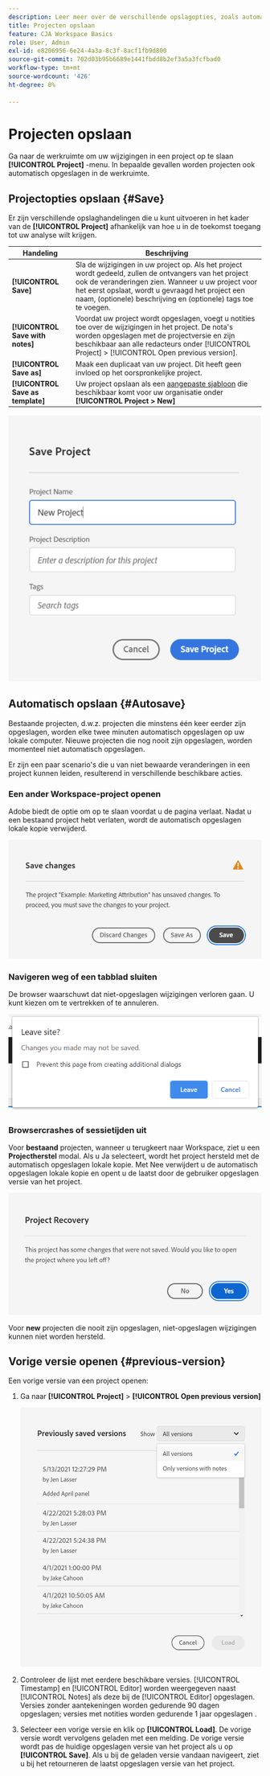 ```yaml
---
description: Leer meer over de verschillende opslagopties, zoals automatisch opslaan, opslaan als, opslaan als sjabloon en eerdere versies openen.
title: Projecten opslaan
feature: CJA Workspace Basics
role: User, Admin
exl-id: e8206956-6e24-4a3a-8c3f-8acf1fb9d800
source-git-commit: 702d03b95b6689e1441fbdd8b2ef3a5a3fcfbad0
workflow-type: tm+mt
source-wordcount: '426'
ht-degree: 0%

---
```


# Projecten opslaan

Ga naar de werkruimte om uw wijzigingen in een project op te slaan **[!UICONTROL Project]** -menu. In bepaalde gevallen worden projecten ook automatisch opgeslagen in de werkruimte.

## Projectopties opslaan {#Save}

Er zijn verschillende opslaghandelingen die u kunt uitvoeren in het kader van de **[!UICONTROL Project]** afhankelijk van hoe u in de toekomst toegang tot uw analyse wilt krijgen.

| Handeling | Beschrijving |
|---|---|
| **[!UICONTROL Save]** | Sla de wijzigingen in uw project op. Als het project wordt gedeeld, zullen de ontvangers van het project ook de veranderingen zien. Wanneer u uw project voor het eerst opslaat, wordt u gevraagd het project een naam, (optionele) beschrijving en (optionele) tags toe te voegen. |
| **[!UICONTROL Save with notes]** | Voordat uw project wordt opgeslagen, voegt u notities toe over de wijzigingen in het project. De nota&#39;s worden opgeslagen met de projectversie en zijn beschikbaar aan alle redacteurs onder [!UICONTROL Project] > [!UICONTROL Open previous version]. |
| **[!UICONTROL Save as]** | Maak een duplicaat van uw project. Dit heeft geen invloed op het oorspronkelijke project. |
| **[!UICONTROL Save as template]** | Uw project opslaan als een [aangepaste sjabloon](https://experienceleague.adobe.com/docs/analytics/analyze/analysis-workspace/build-workspace-project/starter-projects.html) die beschikbaar komt voor uw organisatie onder **[!UICONTROL Project > New]** |

![](assets/save-project.png)

## Automatisch opslaan {#Autosave}

Bestaande projecten, d.w.z. projecten die minstens één keer eerder zijn opgeslagen, worden elke twee minuten automatisch opgeslagen op uw lokale computer. Nieuwe projecten die nog nooit zijn opgeslagen, worden momenteel niet automatisch opgeslagen.

Er zijn een paar scenario&#39;s die u van niet bewaarde veranderingen in een project kunnen leiden, resulterend in verschillende beschikbare acties.

### Een ander Workspace-project openen

Adobe biedt de optie om op te slaan voordat u de pagina verlaat. Nadat u een bestaand project hebt verlaten, wordt de automatisch opgeslagen lokale kopie verwijderd.

![](assets/existing-save.png)

### Navigeren weg of een tabblad sluiten

De browser waarschuwt dat niet-opgeslagen wijzigingen verloren gaan. U kunt kiezen om te vertrekken of te annuleren.

![](assets/browser-image.png)

### Browsercrashes of sessietijden uit

Voor **bestaand** projecten, wanneer u terugkeert naar Workspace, ziet u een **Projectherstel** modal. Als u Ja selecteert, wordt het project hersteld met de automatisch opgeslagen lokale kopie. Met Nee verwijdert u de automatisch opgeslagen lokale kopie en opent u de laatst door de gebruiker opgeslagen versie van het project.

![](assets/project-recovery.png)

Voor **new** projecten die nooit zijn opgeslagen, niet-opgeslagen wijzigingen kunnen niet worden hersteld.

## Vorige versie openen {#previous-version}

Een vorige versie van een project openen:

1. Ga naar **[!UICONTROL Project]** > **[!UICONTROL Open previous version]**

   ![](assets/previous-versions.png)

1. Controleer de lijst met eerdere beschikbare versies.
   [!UICONTROL Timestamp] en [!UICONTROL Editor] worden weergegeven naast [!UICONTROL Notes] als deze bij de [!UICONTROL Editor] opgeslagen. Versies zonder aantekeningen worden gedurende 90 dagen opgeslagen; versies met notities worden gedurende 1 jaar opgeslagen .
1. Selecteer een vorige versie en klik op **[!UICONTROL Load]**.
De vorige versie wordt vervolgens geladen met een melding. De vorige versie wordt pas de huidige opgeslagen versie van het project als u op **[!UICONTROL Save]**. Als u bij de geladen versie vandaan navigeert, ziet u bij het retourneren de laatst opgeslagen versie van het project.
